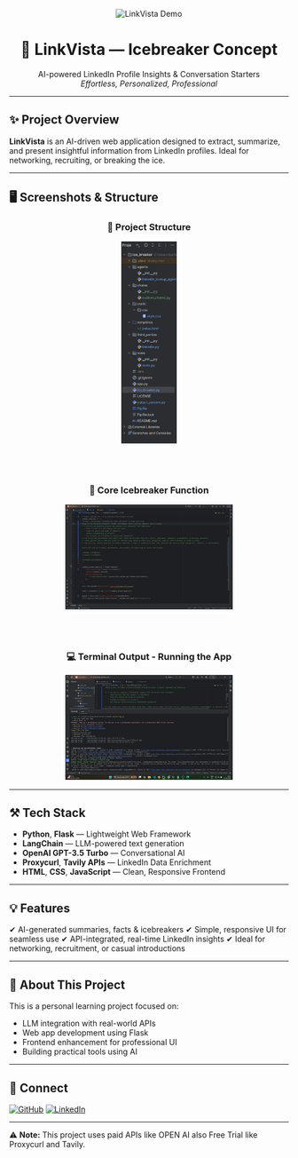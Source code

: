 <p align="center">
  <img src="https://github.com/tchourse/linkvista-icebreaker/raw/main/ice_breaker/assets/demo_app.gif" width="70%" alt="LinkVista Demo">
</p>

<h1 align="center">🔗 LinkVista — Icebreaker Concept</h1>

<p align="center">
  AI-powered LinkedIn Profile Insights & Conversation Starters<br>
  <em>Effortless, Personalized, Professional</em>
</p>

---

## ✨ **Project Overview**

**LinkVista** is an AI-driven web application designed to extract, summarize, and present insightful information from LinkedIn profiles. Ideal for networking, recruiting, or breaking the ice.

---

## 🖥️ **Screenshots & Structure**

<div align="center">

### 📁 Project Structure

<img src="https://github.com/tchourse/linkvista-icebreaker/raw/main/ice_breaker/assets/project_structure.png" width="20%" alt="Project Structure Screenshot">

<br><br>

### 🧩 Core Icebreaker Function

<img src="https://github.com/tchourse/linkvista-icebreaker/raw/main/ice_breaker/assets/icebreaker_function.png" width="60%" alt="Icebreaker Function Screenshot">

<br><br>

### 💻 Terminal Output - Running the App

<img src="https://github.com/tchourse/linkvista-icebreaker/raw/main/ice_breaker/assets/terminal_output.png" width="60%" alt="Terminal Output Screenshot">

</div>

---

## ⚒️ **Tech Stack**

* **Python**, **Flask** — Lightweight Web Framework
* **LangChain** — LLM-powered text generation
* **OpenAI GPT-3.5 Turbo** — Conversational AI
* **Proxycurl**, **Tavily APIs** — LinkedIn Data Enrichment
* **HTML**, **CSS**, **JavaScript** — Clean, Responsive Frontend

---


## 💡 **Features**

✔ AI-generated summaries, facts & icebreakers
✔ Simple, responsive UI for seamless use
✔ API-integrated, real-time LinkedIn insights
✔ Ideal for networking, recruitment, or casual introductions

---

## 📝 **About This Project**

This is a personal learning project focused on:

* LLM integration with real-world APIs
* Web app development using Flask
* Frontend enhancement for professional UI
* Building practical tools using AI

---

## 🔗 **Connect**

[![GitHub](https://img.shields.io/badge/GitHub-tchourse-black?style=for-the-badge\&logo=github)](https://github.com/tchourse)
[![LinkedIn](https://img.shields.io/badge/LinkedIn-Tushar%20Chourse-blue?style=for-the-badge\&logo=linkedin)](https://www.linkedin.com/in/tusharchourse/)

---

⚠ **Note:** This project uses paid APIs like OPEN AI also Free Trial like Proxycurl and Tavily. 


